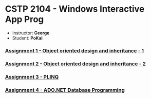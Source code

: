 # CSTP 2104 - Windows Interactive App Prog

* Instructor: **George** 
* Student: **PoKai** 

### [Assignment 1 - Object oriented design and inheritance - 1](https://github.com/pokai-huang0828/cstp2104/wiki/Assignment-1)

### [Assignment 2 - Object oriented design and inheritance - 2](https://github.com/pokai-huang0828/cstp2104/wiki/Assignment-2)

### [Assignment 3 - PLINQ](https://github.com/pokai-huang0828/cstp2104/wiki/Assignment-3)

### [Assignment 4 - ADO.NET Database Programming](https://github.com/pokai-huang0828/cstp2104/wiki/Assignment-4)
